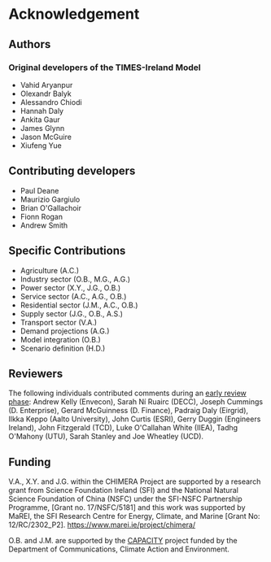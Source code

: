 # Acknowledgement

## Authors
### Original developers of the TIMES-Ireland Model
* Vahid Aryanpur 
* Olexandr Balyk 
* Alessandro Chiodi 
* Hannah Daly 
* Ankita Gaur 
* James Glynn 
* Jason McGuire 
* Xiufeng Yue 


## Contributing developers
* Paul Deane
* Maurizio Gargiulo
* Brian O'Gallachoir
* Fionn Rogan
* Andrew Smith

## Specific Contributions

* Agriculture (A.C.)
* Industry sector (O.B., M.G., A.G.)
* Power sector (X.Y., J.G., O.B.)
* Service sector (A.C., A.G., O.B.)
* Residential sector (J.M., A.C., O.B.)
* Supply sector (J.G., O.B., A.S.)
* Transport sector (V.A.)
* Demand projections (A.G.)
* Model integration (O.B.)
* Scenario definition (H.D.)

## Reviewers
The following individuals contributed  comments during an [early review phase](https://tim-review1.netlify.app/about): Andrew Kelly (Envecon), Sarah Ní Ruairc (DECC), Joseph Cummings (D. Enterprise), Gerard McGuinness (D. Finance), Padraig Daly (Eirgrid), Ilkka Keppo (Aalto University), John Curtis (ESRI), Gerry Duggin (Engineers Ireland), John Fitzgerald (TCD), Luke O'Callahan White (IIEA), Tadhg O'Mahony (UTU), Sarah Stanley and Joe Wheatley (UCD). 

## Funding
V.A., X.Y. and J.G. within the CHIMERA Project are supported by a research grant from Science Foundation Ireland (SFI) and the National Natural Science Foundation of China (NSFC) under the SFI-NSFC Partnership Programme, [Grant no. 17/NSFC/5181] and this work was supported by MaREI, the SFI Research Centre for Energy, Climate, and Marine [Grant No: 12/RC/2302_P2]. https://www.marei.ie/project/chimera/

O.B. and J.M. are supported by the [CAPACITY](https://www.marei.ie/project/capacity/) project funded by the Department of Communications, Climate Action and Environment.

